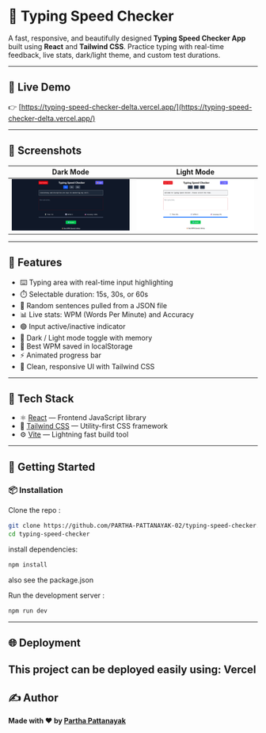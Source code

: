 # 🧠 Typing Speed Checker

A fast, responsive, and beautifully designed **Typing Speed Checker App** built using **React** and **Tailwind CSS**. Practice typing with real-time feedback, live stats, dark/light theme, and custom test durations.

---

## 🔗 Live Demo

👉 [https://typing-speed-checker-delta.vercel.app/](https://typing-speed-checker-delta.vercel.app/)

---

## 📸 Screenshots

| Dark Mode                                 | Light Mode                                  |
| ----------------------------------------- | ------------------------------------------- |
| ![Dark Mode](./screenshots/dark-mode.png) | ![Light Mode](./screenshots/light-mode.png) |

---

## 🚀 Features

- ⌨️ Typing area with real-time input highlighting
- ⏱️ Selectable duration: 15s, 30s, or 60s
- 🔄 Random sentences pulled from a JSON file
- 📊 Live stats: WPM (Words Per Minute) and Accuracy
- 🟢 Input active/inactive indicator
- 🌙 Dark / Light mode toggle with memory
- 🏅 Best WPM saved in localStorage
- ⚡ Animated progress bar
- 🎯 Clean, responsive UI with Tailwind CSS

---

## 🧰 Tech Stack

- ⚛️ [React](https://reactjs.org/) — Frontend JavaScript library
- 💨 [Tailwind CSS](https://tailwindcss.com/) — Utility-first CSS framework
- ⚙️ [Vite](https://vitejs.dev/) — Lightning fast build tool

---

## 🧪 Getting Started

### 📦 Installation

Clone the repo :

```bash
git clone https://github.com/PARTHA-PATTANAYAK-02/typing-speed-checker.git
cd typing-speed-checker
```

install dependencies:

```bash
npm install
```

also see the package.json

Run the development server :

```bash
npm run dev
```

---

## 🌐 Deployment

## This project can be deployed easily using: Vercel

## ✍️ Author

**Made with ❤️ by [Partha Pattanayak](https://github.com/PARTHA-PATTANAYAK-02)**
